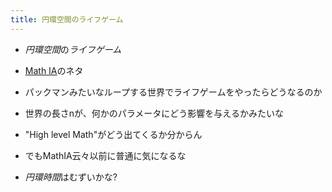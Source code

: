 ```yaml
---
title: 円環空間のライフゲーム
---
```


* *円環空間*の*ライフゲーム*

* [Math IA](Math%20IA.md)のネタ

* パックマンみたいなループする世界でライフゲームをやったらどうなるのか

* 世界の長さnが、何かのパラメータにどう影響を与えるかみたいな

* "High level Math"がどう出てくるか分からん

* でもMathIA云々以前に普通に気になるな

* *円環時間*はむずいかな?
